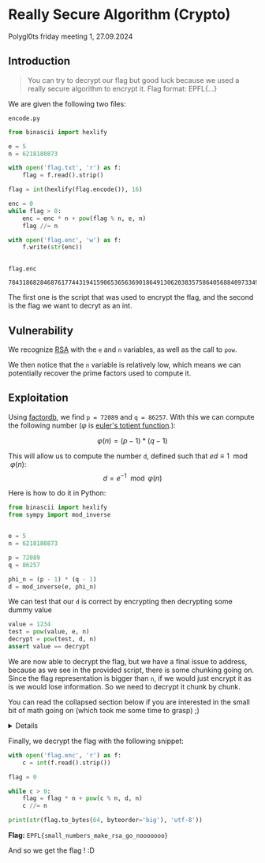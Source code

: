 # Really Secure Algorithm (Crypto)
Polygl0ts friday meeting 1, 27.09.2024
## Introduction
> You can try to decrypt our flag but good luck because we used a really secure algorithm to encrypt it.
> Flag format: EPFL{...}

We are given the following two files:

`encode.py`
```python
from binascii import hexlify

e = 5
n = 6218180873

with open('flag.txt', 'r') as f:
    flag = f.read().strip()

flag = int(hexlify(flag.encode()), 16) 

enc = 0 
while flag > 0:
    enc = enc * n + pow(flag % n, e, n)
    flag //= n

with open('flag.enc', 'w') as f:
    f.write(str(enc))
    
```
`flag.enc`
```
78431868284687617744319415906536563690186491306203835758640568840973349420889760911367278456379958
```

The first one is the script that was used to encrypt the flag, and the second is the flag we want to decryt as an int.

## Vulnerability

We recognize [RSA](https://en.wikipedia.org/wiki/RSA_(cryptosystem)) with the `e` and `n` variables, as well as the call to `pow`.

We then notice that the `n` variable is relatively low, which means we can potentially recover the prime factors used to compute it.

## Exploitation
Using [factordb](http://www.factordb.com/), we find `p = 72089` and `q = 86257`. 
With this we can compute the following number ($\varphi$ is [euler's totient function](https://en.wikipedia.org/wiki/Euler's_totient_function).):

$$\varphi(n) = (p-1) * (q-1)$$

This will allow us to compute the number `d`, defined such that $ed \equiv 1 \mod{\varphi(n)}$:
$$d = e^{-1} \mod{\varphi(n)}$$

Here is how to do it in Python:
```python
from binascii import hexlify
from sympy import mod_inverse


e = 5
n = 6218180873

p = 72089
q = 86257

phi_n = (p - 1) * (q - 1)
d = mod_inverse(e, phi_n)
```
We can test that our `d` is correct by encrypting then decrypting some dummy value

```python
value = 1234
test = pow(value, e, n)
decrypt = pow(test, d, n)
assert value == decrypt 
```

We are now able to decrypt the flag, but we have a final issue to address, 
because as we see in the provided script, there is some chunking going on.
Since the flag representation is bigger than `n`, if we would just encrypt it as is we would lose information.
So we need to decrypt it chunk by chunk.

You can read the collapsed section below if you are interested in the small bit of math going on (which took me some time to grasp) ;)
<details>

<summary>Details</summary>

The flag can be written in a base $n$ representation:

$$f = F_0 + F_1*n + F_2*n^2 + ... + F_k * n^k$$

We will be encrypting one digit after the other, but for this we need a way to extract each digit. 
We can do the following:
$$F_0 = f\mod{n}$$

Then to get $F_1$ we take the integer division of our $f$ by $n$, followed by a new modulo $n$ and so on.

Once we have the digits, we encrypt them using the RSA formula:
$$C_0 = F_0^e \mod{n}$$
$$...$$
$$C_k = F_k^e \mod{n}$$

And finally we add them up again to obtain our ciphertext:

$$C = C_0 + C_1*n + C_2*n^2 + ... + C_k * n^k$$

So to decrypt it we need to do the same operations but decrypting each digit instead of encrypting.

>Note that this is not a standard mode of operation of RSA because
>it is usually used in combination with a block cipher to do the heavy lifting, 
>and the symmetric key is typically much smaller than $n$.
</details>

Finally, we decrypt the flag with the following snippet:
```python
with open('flag.enc', 'r') as f:
    c = int(f.read().strip())

flag = 0

while c > 0:
    flag = flag * n + pow(c % n, d, n)
    c //= n

print(str(flag.to_bytes(64, byteorder='big'), 'utf-8'))
```

**Flag:** `EPFL{small_numbers_make_rsa_go_nooooooo}`

And so we get the flag ! :D